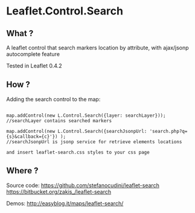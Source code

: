 Leaflet.Control.Search
============

What ?
------

A leaflet control that search markers location by attribute, with ajax/jsonp autocomplete feature

Tested in Leaflet 0.4.2

How ?
------

Adding the search control to the map:

```

map.addControl(new L.Control.Search({layer: searchLayer}));
//searchLayer contains searched markers

map.addControl(new L.Control.Search({searchJsonpUrl: 'search.php?q={s}&callback={c}'}) );
//searchJsonpUrl is jsonp service for retrieve elements locations

and insert leaflet-search.css styles to your css page

```

Where ?
------

Source code:
	https://github.com/stefanocudini/leaflet-search
	https://bitbucket.org/zakis_/leaflet-search

Demos:
	http://easyblog.it/maps/leaflet-search/

